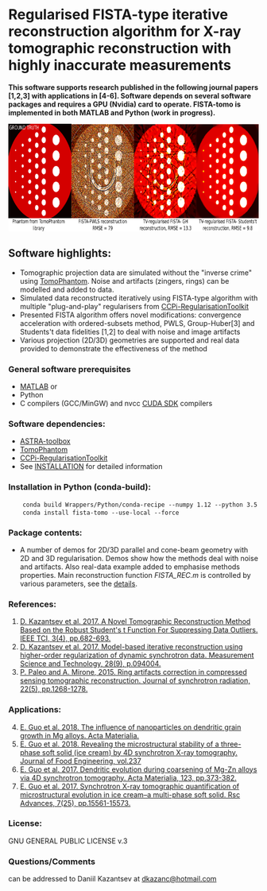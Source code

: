 #  Regularised FISTA-type iterative reconstruction algorithm for X-ray tomographic reconstruction with highly inaccurate measurements

**This software supports research published in the following journal papers [1,2,3] with applications in [4-6]. Software depends on several software packages and requires a GPU (Nvidia) card to operate. FISTA-tomo is implemented in both MATLAB and Python (work in progress).** 

<div align="center">
  <img src="docs/images/recsFISTA_stud.png" height="216"><br>  
</div>

## Software highlights:
 * Tomographic projection data are simulated without the "inverse crime" using [TomoPhantom](https://github.com/dkazanc/TomoPhantom). Noise and artifacts (zingers, rings) can be modelled and added to data.
 * Simulated data reconstructed iteratively using FISTA-type algorithm with multiple "plug-and-play" regularisers from [CCPi-RegularisationToolkit](https://github.com/vais-ral/CCPi-Regularisation-Toolkit) 
 * Presented FISTA algorithm offers novel modifications: convergence acceleration with ordered-subsets method, PWLS, Group-Huber[3] and Students't data fidelities [1,2] to deal with noise and image artifacts
 * Various projection (2D/3D) geometries are supported and real data provided to demonstrate the effectiveness of the method  

### General software prerequisites
 * [MATLAB](http://www.mathworks.com/products/matlab/) or
 * Python
 * C compilers (GCC/MinGW) and nvcc [CUDA SDK](https://developer.nvidia.com/cuda-downloads) compilers
 
### Software dependencies: 
 * [ASTRA-toolbox](https://www.astra-toolbox.com/)  
 * [TomoPhantom](https://github.com/dkazanc/TomoPhantom)
 * [CCPi-RegularisationToolkit](https://github.com/vais-ral/CCPi-Regularisation-Toolkit) 
 * See [INSTALLATION](https://github.com/dkazanc/FISTA-tomo/blob/master/INSTALLATION) for detailed information

### Installation in Python (conda-build):
```
	conda build Wrappers/Python/conda-recipe --numpy 1.12 --python 3.5 
	conda install fista-tomo --use-local --force

```
 
### Package contents:
 * A number of demos for 2D/3D parallel and cone-beam geometry with 2D and 3D regularisation. Demos show how the methods deal with noise and artifacts. Also real-data example added to emphasise methods properties. Main reconstruction function *FISTA_REC.m* is controlled by various parameters, see the [details](https://github.com/dkazanc/FISTA-tomo/blob/master/main_func/FISTA_REC.m). 

### References:
 1. [D. Kazantsev et al. 2017. A Novel Tomographic Reconstruction Method Based on the Robust Student's t Function For Suppressing Data Outliers. IEEE TCI, 3(4), pp.682-693.](https://doi.org/10.1109/TCI.2017.2694607)
 2. [D. Kazantsev et al. 2017. Model-based iterative reconstruction using higher-order regularization of dynamic synchrotron data. Measurement Science and Technology, 28(9), p.094004.](https://doi.org/10.1088/1361-6501/aa7fa8)
 3. [P. Paleo and A. Mirone, 2015. Ring artifacts correction in compressed sensing tomographic reconstruction. Journal of synchrotron radiation, 22(5), pp.1268-1278.](https://doi.org/10.1107/S1600577515010176)

### Applications:
 4. [E. Guo et al. 2018. The influence of nanoparticles on dendritic grain growth in Mg alloys. Acta Materialia.](https://doi.org/10.1016/j.actamat.2018.04.023) 
 5. [E. Guo et al. 2018. Revealing the microstructural stability of a three-phase soft solid (ice cream) by 4D synchrotron X-ray tomography. Journal of Food Engineering, vol.237](https://www.sciencedirect.com/science/article/pii/S0260877418302309)
 6. [E. Guo et al. 2017. Dendritic evolution during coarsening of Mg-Zn alloys via 4D synchrotron tomography. Acta Materialia, 123, pp.373-382.](https://doi.org/10.1016/j.actamat.2016.10.022) 
 7. [E. Guo et al. 2017. Synchrotron X-ray tomographic quantification of microstructural evolution in ice cream–a multi-phase soft solid. Rsc Advances, 7(25), pp.15561-15573.](https://doi.org/10.1039/C7RA00642J)
 
### License:
GNU GENERAL PUBLIC LICENSE v.3

### Questions/Comments
can be addressed to Daniil Kazantsev at dkazanc@hotmail.com
